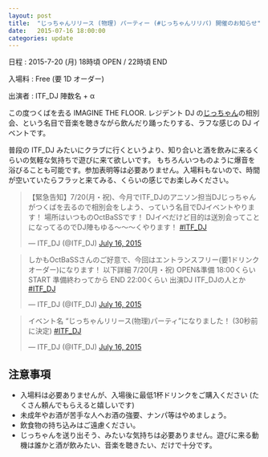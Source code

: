 ```yaml
---
layout: post
title:  "じっちゃんリリース (物理) パーティー (#じっちゃんリリパ) 開催のお知らせ"
date:   2015-07-16 18:00:00
categories: update
---
```


日程
: 2015-7-20 (月) 18時頃 OPEN / 22時頃 END

入場料
: Free (要 1D オーダー)

出演者
: ITF_DJ 陣数名 + α

この度つくばを去る IMAGINE THE FLOOR. レジデント DJ の[じっちゃん](https://twitter.com/jch_n)の相別会、という名目で音楽を聴きながら飲んだり踊ったりする、ラフな感じの DJ イベントです。

普段の ITF_DJ みたいにクラブに行くというより、知り合いと酒を飲みに来るくらいの気軽な気持ちで遊びに来て欲しいです。
もちろんいつものように爆音を浴びることも可能です。参加表明等は必要ありません。入場料もないので、時間が空いていたらフラッと来てみる、くらいの感じでお楽しみください。

<blockquote class="twitter-tweet" lang="en"><p lang="ja" dir="ltr">【緊急告知】7/20(月・祝)、今月でITF_DJのアニソン担当DJじっちゃんがつくばを去るので相別会をしよう、っていう名目でDJイベントやります！ 場所はいつものOctBaSSです！ DJイベだけど目的は送別会ってことになってるのでDJ陣もゆる〜〜〜くやります！ <a href="https://twitter.com/hashtag/ITF_DJ?src=hash">#ITF_DJ</a></p>&mdash; ITF_DJ (@ITF_DJ) <a href="https://twitter.com/ITF_DJ/status/621597718952042499">July 16, 2015</a></blockquote>

<blockquote class="twitter-tweet" lang="en"><p lang="ja" dir="ltr">しかもOctBaSSさんのご好意で、今回はエントランスフリー(要1ドリンクオーダー)になります！ &#10;以下詳細&#10;7/20(月・祝)&#10;OPEN&amp;準備 18:00くらい&#10;START 準備終わってから&#10;END 22:00くらい&#10;出演DJ ITF_DJの人とか&#10;<a href="https://twitter.com/hashtag/ITF_DJ?src=hash">#ITF_DJ</a></p>&mdash; ITF_DJ (@ITF_DJ) <a href="https://twitter.com/ITF_DJ/status/621598236030078976">July 16, 2015</a></blockquote>

<blockquote class="twitter-tweet" lang="en"><p lang="ja" dir="ltr">イベント名 “じっちゃんリリース(物理)パーティ”になりました！ (30秒前に決定) <a href="https://twitter.com/hashtag/ITF_DJ?src=hash">#ITF_DJ</a></p>&mdash; ITF_DJ (@ITF_DJ) <a href="https://twitter.com/ITF_DJ/status/621598890383388672">July 16, 2015</a></blockquote>
<script async src="//platform.twitter.com/widgets.js" charset="utf-8"></script>

## 注意事項

- 入場料は必要ありませんが、入場後に最低1杯ドリンクをご購入ください (たくさん頼んでもらえると嬉しいです)
- 未成年やお酒が苦手な人へお酒の強要、ナンパ等はやめましょう。
- 飲食物の持ち込みはご遠慮ください。
- じっちゃんを送り出そう、みたいな気持ちは必要ありません。遊びに来る動機は誰かと酒が飲みたい、音楽を聴きたい、だけで十分です。
